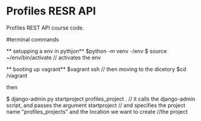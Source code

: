 # Profiles RESR API

Profiles REST API course code.





#terminal commands

** setupping a env in pythjon**
$python -m venv -/env
$ source ~/env/bin/activate      // activates the env


** booting up vagrant**
$vagrant ssh
// then moving to the dicetory
$cd /vagrant


then

$ django-admin.py startproject profiles_project .
// it calls the django-admin script, and passes the argument startproject
// and specifies the project name "profiles_projects" and the location we want to create //the project
